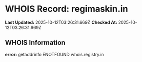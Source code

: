 # WHOIS Record: regimaskin.in

**Last Updated:** 2025-10-12T03:26:31.669Z
**Checked At:** 2025-10-12T03:26:31.669Z

## WHOIS Information

**error:** getaddrinfo ENOTFOUND whois.registry.in

